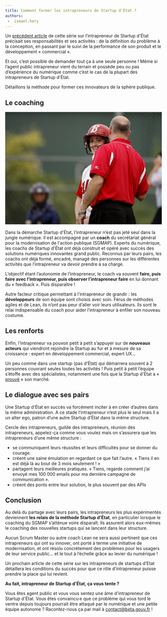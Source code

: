 ```yaml
---
title: Comment former les intrapreneurs de Startup d'État ?
authors:
 -  ismael.hery
---
```


Un [précédent article](/2017/02/16/intrapreneur-startup-d-etat.html) de cette série sur l’intrapreneur de Startup d'État précisait ses responsabilités et ses activités : de la définition du problème à la conception, en passant par le suivi de la performance de son produit et le développement « commercial ».

Et oui, c’est possible de demander tout ça à une seule personne ! Même si l’agent public intrapreneur vient du terrain et possède peu ou pas d’expérience du numérique comme c’est le cas de la plupart des intrapreneurs de Startup d'État.

Détaillons la méthode pour former ces innovateurs de la sphère publique.

<!--more-->

## Le coaching

![Coacher l'intrapreneur](/img/posts/intrapreneur-coaching.jpg)

Dans la démarche Startup d'État, l’intrapreneur n’est pas jeté seul dans la jungle numérique. Il est accompagné par un **coach** du secrétariat général pour la modernisation de l'action publique (SGMAP). Experts du numérique, les coachs de Startup d'État ont déjà construit et opéré avec succès des solutions numériques innovantes grand public. Reconnus par leurs pairs, les coachs ont déjà formé, encadré, managé des personnes sur les différentes activités que l’intrapreneur va devoir prendre à sa charge.

L’objectif étant l’autonomie de l’intrapreneur, le coach va souvent **faire, puis faire avec l’intrapreneur, puis observer l’intrapreneur faire** en lui donnant du « feedback ». Puis disparaître !

Autre facteur critique permettant à l’intrapreneur de grandir : les **développeurs** de son équipe sont choisis avec soin. Férus de méthodes agiles et de Lean, ils n’ont pas peur d’aller voir leurs utilisateurs. Ils sont le relai indispensable du coach pour aider l’intrapreneur à enfiler son nouveau costume.

## Les renforts

Enfin, l’intrapreneur va pouvoir petit à petit s’appuyer sur de **nouveaux acteurs** qui viendront rejoindre la Startup au fur et à mesure de sa croissance : expert en développement commercial, expert UX…

Un peu comme dans une startup (pas d'État) qui démarrera souvent à 2 personnes couvrant seules toutes les activités ! Puis petit à petit l’équipe s’étoffe avec des spécialistes, notamment une fois que la Startup d'État a « [prouvé](/startups#consolidation) » son marché.

## Le dialogue avec ses pairs

Une Startup d'État en succès va forcément inciter à en créer d’autres dans la même administration. A ce stade l’intrapreneur n’est plus le seul mais il a un alter ego, patron d’une autre Startup d'État dans la même structure.

Cercle des intrapreneurs, guilde des intrapreneurs, réunion des intrapreneurs, appelez-ça comme vous voulez mais on s’assurera que les intrapreneurs d’une même structure :
* se communiquent leurs réussites et leurs difficultés pour se donner du courage.
* créent une saine émulation en regardant ce que fait l’autre. « Tiens il en est déjà là au bout de 3 mois seulement ! »
* partagent leurs meilleures pratiques. « Tiens, regarde comment j’ai envoyé mes 100 000 emails pour ma dernière campagne de communication ».
* créent des ponts entre leur solution, le plus souvent par des APIs

## Conclusion

Au delà du partage avec leurs pairs, les intrapreneurs les plus expérimentés deviennent **les relais de la méthode Startup d'État**, en particulier lorsque le coaching du SGMAP s’atténue voire disparaît. Ils assurent alors eux-mêmes le coaching des nouvelles startups qui se lancent dans leur structure.

Aucun Scrum Master ou autre coach Lean ne sera aussi pertinent que ces intrapreneurs qui ont su innover, ont porté à terme une initiative de modernisation, et ont résolu concrètement des problèmes pour les usagers de leur service public… et le tout à l’échelle grâce au levier du numérique !

Un prochain article de cette série sur les intrapreneurs de startups d’Etat détaillera les conditions du succès pour que ce rôle d’intrapreneur puisse prendre la place qui lui revient.

**Au fait, intrapreneur de Startup d'État, ça vous tente ?**

Vous êtes agent public et vous vous sentez une âme d'intrapreneur de Startup d'État. Vous êtes convaincu·e que ce problème qui vous tord le ventre depuis toujours pourrait être attaqué par le numérique et une petite équipe autonome ? Racontez-nous ça par mail à [contact@beta.gouv.fr](mailto:contact@beta.gouv.fr?subject=Candidature%20intrapreneur) !
